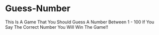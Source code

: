 # Guess-Number
This Is A Game That You Should Guess A Number Between 1 - 100 If You Say The Correct Number You Will Win The Game!!
